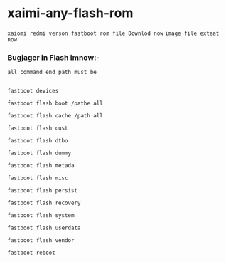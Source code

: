 # xaimi-any-flash-rom

``` xaiomi redmi verson fastboot rom file Downlod now ```
``` image file exteat now ```
### Bugjager in Flash imnow:-
    
    all command end path must be
    
    
    fastboot devices

    fastboot flash boot /pathe all 

    fastboot flash cache /path all

    fastboot flash cust

    fastboot flash dtbo

    fastboot flash dummy

    fastboot flash metada

    fastboot flash misc

    fastboot flash persist

    fastboot flash recovery

    fastboot flash system

    fastboot flash userdata

    fastboot flash vendor

    fastboot reboot


